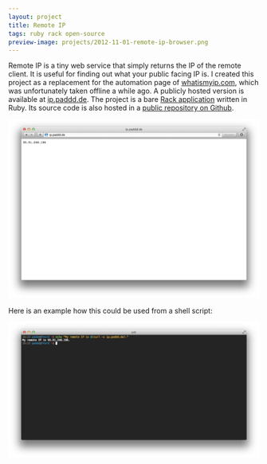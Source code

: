 ```yaml
---
layout: project
title: Remote IP
tags: ruby rack open-source
preview-image: projects/2012-11-01-remote-ip-browser.png
---
```


Remote IP is a tiny web service that simply returns the IP of the remote client.
It is useful for finding out what your public facing IP is. I created this project
as a replacement for the automation page of [whatismyip.com](http://whatismyip.com),
which was unfortunately taken offline a while ago. A publicly hosted version is
available at [ip.paddd.de](http://ip.paddd.de). The project is a bare
[Rack application](http://rack.github.io) written in Ruby. Its source code is also
hosted in a [public repository on Github](http://github.com/padde/remote-ip).

![Screenshot (Browser)](/assets/projects/2012-11-01-remote-ip-browser.png)

Here is an example how this could be used from a shell script:

![Screenshot (Shell)](/assets/projects/2012-11-01-remote-ip-shell.png)
